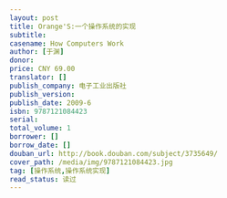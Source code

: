 ```yaml
---
layout: post
title: Orange'S:一个操作系统的实现
subtitle: 
casename: How Computers Work
author: [于渊]
donor: 
price: CNY 69.00
translator: []
publish_company: 电子工业出版社
publish_version: 
publish_date: 2009-6
isbn: 9787121084423
serial: 
total_volume: 1
borrower: []
borrow_date: []
douban_url: http://book.douban.com/subject/3735649/
cover_path: /media/img/9787121084423.jpg
tag: [操作系统,操作系统实现]
read_status: 读过
---
```

